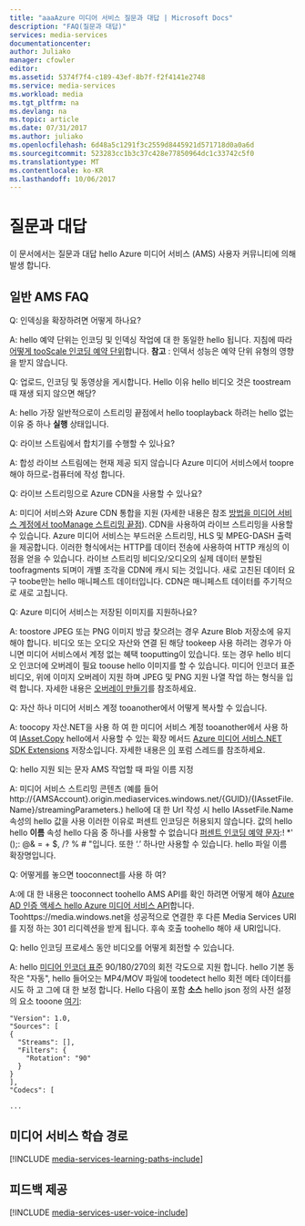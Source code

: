 ```yaml
---
title: "aaaAzure 미디어 서비스 질문과 대답 | Microsoft Docs"
description: "FAQ(질문과 대답)"
services: media-services
documentationcenter: 
author: Juliako
manager: cfowler
editor: 
ms.assetid: 5374f7f4-c189-43ef-8b7f-f2f4141e2748
ms.service: media-services
ms.workload: media
ms.tgt_pltfrm: na
ms.devlang: na
ms.topic: article
ms.date: 07/31/2017
ms.author: juliako
ms.openlocfilehash: 6d48a5c1291f3c2559d8445921d571718d0a0a6d
ms.sourcegitcommit: 523283cc1b3c37c428e77850964dc1c33742c5f0
ms.translationtype: MT
ms.contentlocale: ko-KR
ms.lasthandoff: 10/06/2017
---
```

# <a name="frequently-asked-questions"></a>질문과 대답

이 문서에서는 질문과 대답 hello Azure 미디어 서비스 (AMS) 사용자 커뮤니티에 의해 발생 합니다.

## <a name="general-ams-faqs"></a>일반 AMS FAQ
Q: 인덱싱을 확장하려면 어떻게 하나요?

A: hello 예약 단위는 인코딩 및 인덱싱 작업에 대 한 동일한 hello 됩니다. 지침에 따라 [어떻게 tooScale 인코딩 예약 단위](media-services-scale-media-processing-overview.md)합니다. **참고** : 인덱서 성능은 예약 단위 유형의 영향을 받지 않습니다.

Q: 업로드, 인코딩 및 동영상을 게시합니다. Hello 이유 hello 비디오 것은 toostream 때 재생 되지 않으면 해당?

A: hello 가장 일반적으로이 스트리밍 끝점에서 hello tooplayback 하려는 hello 없는 이유 중 하나 **실행** 상태입니다.  

Q: 라이브 스트림에서 합치기를 수행할 수 있나요?

A: 합성 라이브 스트림에는 현재 제공 되지 않습니다 Azure 미디어 서비스에서 toopre 해야 하므로-컴퓨터에 작성 합니다.

Q: 라이브 스트리밍으로 Azure CDN을 사용할 수 있나요?

A: 미디어 서비스와 Azure CDN 통합을 지원 (자세한 내용은 참조 [방법을 미디어 서비스 계정에서 tooManage 스트리밍 끝점](media-services-portal-manage-streaming-endpoints.md)).  CDN을 사용하여 라이브 스트리밍을 사용할 수 있습니다. Azure 미디어 서비스는 부드러운 스트리밍, HLS 및 MPEG-DASH 출력을 제공합니다. 이러한 형식에서는 HTTP를 데이터 전송에 사용하여 HTTP 캐싱의 이점을 얻을 수 있습니다. 라이브 스트리밍 비디오/오디오의 실제 데이터 분할된 toofragments 되며이 개별 조각을 CDN에 캐시 되는 것입니다. 새로 고친된 데이터 요구 toobe만는 hello 매니페스트 데이터입니다. CDN은 매니페스트 데이터를 주기적으로 새로 고칩니다.

Q: Azure 미디어 서비스는 저장된 이미지를 지원하나요?

A: toostore JPEG 또는 PNG 이미지 방금 찾으려는 경우 Azure Blob 저장소에 유지 해야 합니다. 비디오 또는 오디오 자산와 연결 된 해당 tookeep 사용 하려는 경우가 아니면 미디어 서비스에서 계정 없는 혜택 tooputting이 있습니다. 또는 경우 hello 비디오 인코더에 오버레이 필요 toouse hello 이미지를 할 수 있습니다. 미디어 인코더 표준 비디오, 위에 이미지 오버레이 지원 하며 JPEG 및 PNG 지원 나열 작업 하는 형식을 입력 합니다. 자세한 내용은 [오버레이 만들기](media-services-advanced-encoding-with-mes.md#overlay)를 참조하세요.

Q: 자산 하나 미디어 서비스 계정 tooanother에서 어떻게 복사할 수 있습니다.

A: toocopy 자산.NET을 사용 하 여 한 미디어 서비스 계정 tooanother에서 사용 하 여 [IAsset.Copy](https://github.com/Azure/azure-sdk-for-media-services-extensions/blob/dev/MediaServices.Client.Extensions/IAssetExtensions.cs#L354) hello에서 사용할 수 있는 확장 메서드 [Azure 미디어 서비스.NET SDK Extensions](https://github.com/Azure/azure-sdk-for-media-services-extensions/) 저장소입니다. 자세한 내용은 [이](https://social.msdn.microsoft.com/Forums/azure/28912d5d-6733-41c1-b27d-5d5dff2695ca/migrate-media-services-across-subscription?forum=MediaServices) 포럼 스레드를 참조하세요.

Q: hello 지원 되는 문자 AMS 작업할 때 파일 이름 지정

A: 미디어 서비스 스트리밍 콘텐츠 (예를 들어 http://{AMSAccount}.origin.mediaservices.windows.net/{GUID}/{IAssetFile.Name}/streamingParameters.) hello에 대 한 Url 작성 시 hello IAssetFile.Name 속성의 hello 값을 사용 이러한 이유로 퍼센트 인코딩은 허용되지 않습니다. 값의 hello hello **이름** 속성 hello 다음 중 하나를 사용할 수 없습니다 [퍼센트 인코딩 예약 문자](http://en.wikipedia.org/wiki/Percent-encoding#Percent-encoding_reserved_characters):! *' ();: @& = + $, /? % # "입니다. 또한 ‘.’ 하나만 사용할 수 있습니다. hello 파일 이름 확장명입니다.

Q: 어떻게를 놓으면 tooconnect를 사용 하 여?

A:에 대 한 내용은 tooconnect toohello AMS API를 확인 하려면 어떻게 해야 [Azure AD 인증 액세스 hello Azure 미디어 서비스 API](media-services-use-aad-auth-to-access-ams-api.md)합니다. Toohttps://media.windows.net을 성공적으로 연결한 후 다른 Media Services URI를 지정 하는 301 리디렉션을 받게 됩니다. 후속 호출 toohello 해야 새 URI입니다. 

Q: hello 인코딩 프로세스 동안 비디오를 어떻게 회전할 수 있습니다.

A: hello [미디어 인코더 표준](media-services-dotnet-encode-with-media-encoder-standard.md) 90/180/270의 회전 각도으로 지원 합니다. hello 기본 동작은 "자동", hello 들어오는 MP4/MOV 파일에 toodetect hello 회전 메타 데이터를 시도 하 고 그에 대 한 보정 합니다. Hello 다음이 포함 **소스** hello json 정의 사전 설정의 요소 tooone [여기](media-services-mes-presets-overview.md):

    "Version": 1.0,
    "Sources": [
    {
      "Streams": [],
      "Filters": {
        "Rotation": "90"
      }
    }
    ],
    "Codecs": [

    ...


## <a name="media-services-learning-paths"></a>미디어 서비스 학습 경로
[!INCLUDE [media-services-learning-paths-include](../../includes/media-services-learning-paths-include.md)]

## <a name="provide-feedback"></a>피드백 제공
[!INCLUDE [media-services-user-voice-include](../../includes/media-services-user-voice-include.md)]

